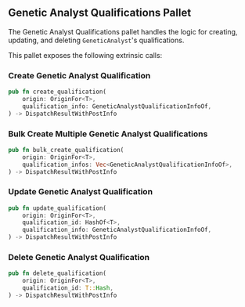 ## Genetic Analyst Qualifications Pallet
The Genetic Analyst Qualifications pallet handles the logic for creating, updating, and deleting `GeneticAnalyst`'s qualifications.

This pallet exposes the following extrinsic calls:
### Create Genetic Analyst Qualification
```rust
pub fn create_qualification(
    origin: OriginFor<T>,
    qualification_info: GeneticAnalystQualificationInfoOf,
) -> DispatchResultWithPostInfo
```
### Bulk Create Multiple Genetic Analyst Qualifications
```rust
pub fn bulk_create_qualification(
    origin: OriginFor<T>,
    qualification_infos: Vec<GeneticAnalystQualificationInfoOf>,
) -> DispatchResultWithPostInfo
```
### Update Genetic Analyst Qualification
```rust
pub fn update_qualification(
    origin: OriginFor<T>,
    qualification_id: HashOf<T>,
    qualification_info: GeneticAnalystQualificationInfoOf,
) -> DispatchResultWithPostInfo
```
### Delete Genetic Analyst Qualification
```rust
pub fn delete_qualification(
    origin: OriginFor<T>,
    qualification_id: T::Hash,
) -> DispatchResultWithPostInfo
```